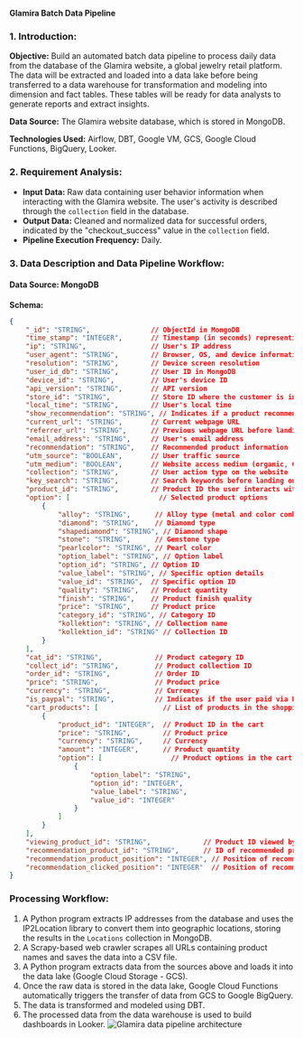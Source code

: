 **Glamira Batch Data Pipeline**

### 1. Introduction:
**Objective:** Build an automated batch data pipeline to process daily data from the database of the Glamira website, a global jewelry retail platform. The data will be extracted and loaded into a data lake before being transferred to a data warehouse for transformation and modeling into dimension and fact tables. These tables will be ready for data analysts to generate reports and extract insights.

**Data Source:** The Glamira website database, which is stored in MongoDB.

**Technologies Used:** Airflow, DBT, Google VM, GCS, Google Cloud Functions, BigQuery, Looker.

### 2. Requirement Analysis:
- **Input Data:** Raw data containing user behavior information when interacting with the Glamira website. The user's activity is described through the `collection` field in the database.
- **Output Data:** Cleaned and normalized data for successful orders, indicated by the "checkout_success" value in the `collection` field.
- **Pipeline Execution Frequency:** Daily.

### 3. Data Description and Data Pipeline Workflow:
#### **Data Source:** MongoDB

**Schema:**
```json
{
    "_id": "STRING",               // ObjectId in MongoDB
    "time_stamp": "INTEGER",       // Timestamp (in seconds) representing the time of the action
    "ip": "STRING",                // User's IP address
    "user_agent": "STRING",        // Browser, OS, and device information
    "resolution": "STRING",        // Device screen resolution
    "user_id_db": "STRING",        // User ID in MongoDB
    "device_id": "STRING",         // User's device ID
    "api_version": "STRING",       // API version
    "store_id": "STRING",          // Store ID where the customer is interacting
    "local_time": "STRING",        // User's local time
    "show_recommendation": "STRING", // Indicates if a product recommendation was shown before viewing
    "current_url": "STRING",       // Current webpage URL
    "referrer_url": "STRING",      // Previous webpage URL before landing on the current page
    "email_address": "STRING",     // User's email address
    "recommendation": "STRING",    // Recommended product information
    "utm_source": "BOOLEAN",       // User traffic source
    "utm_medium": "BOOLEAN",       // Website access medium (organic, CPC, email, etc.)
    "collection": "STRING",        // User action type on the website
    "key_search": "STRING",        // Search keywords before landing on the website
    "product_id": "STRING",        // Product ID the user interacts with
    "option": [                      // Selected product options
        {
            "alloy": "STRING",      // Alloy type (metal and color combination)
            "diamond": "STRING",    // Diamond type
            "shapediamond": "STRING", // Diamond shape
            "stone": "STRING",      // Gemstone type
            "pearlcolor": "STRING", // Pearl color
            "option_label": "STRING", // Option label
            "option_id": "STRING", // Option ID
            "value_label": "STRING", // Specific option details
            "value_id": "STRING",  // Specific option ID
            "quality": "STRING",   // Product quantity
            "finish": "STRING",    // Product finish quality
            "price": "STRING",     // Product price
            "category_id": "STRING", // Category ID
            "kollektion": "STRING", // Collection name
            "kollektion_id": "STRING" // Collection ID
        }
    ],
    "cat_id": "STRING",             // Product category ID
    "collect_id": "STRING",         // Product collection ID
    "order_id": "STRING",           // Order ID
    "price": "STRING",              // Product price
    "currency": "STRING",           // Currency
    "is_paypal": "STRING",          // Indicates if the user paid via PayPal
    "cart_products": [                // List of products in the shopping cart
        {
            "product_id": "INTEGER",  // Product ID in the cart
            "price": "STRING",        // Product price
            "currency": "STRING",     // Currency
            "amount": "INTEGER",      // Product quantity
            "option": [                 // Product options in the cart
                {
                    "option_label": "STRING",
                    "option_id": "INTEGER",
                    "value_label": "STRING",
                    "value_id": "INTEGER"
                }
            ]
        }
    ],
    "viewing_product_id": "STRING",             // Product ID viewed by the user
    "recommendation_product_id": "STRING",      // ID of recommended product
    "recommendation_product_position": "INTEGER", // Position of recommended product on the page
    "recommendation_clicked_position": "INTEGER"  // Position of recommended product clicked by the user
}
```

### **Processing Workflow:**
1. A Python program extracts IP addresses from the database and uses the IP2Location library to convert them into geographic locations, storing the results in the `Locations` collection in MongoDB.
2. A Scrapy-based web crawler scrapes all URLs containing product names and saves the data into a CSV file.
3. A Python program extracts data from the sources above and loads it into the data lake (Google Cloud Storage - GCS).
4. Once the raw data is stored in the data lake, Google Cloud Functions automatically triggers the transfer of data from GCS to Google BigQuery.
5. The data is transformed and modeled using DBT.
6. The processed data from the data warehouse is used to build dashboards in Looker.
![Glamira data pipeline architecture](images/image.png)